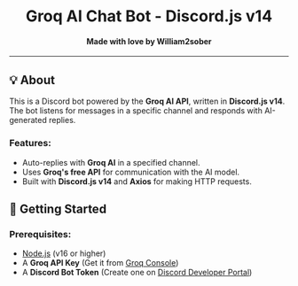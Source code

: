 <h1 align="center">
   Groq AI Chat Bot - Discord.js v14
</h1>
<h4 align="center">Made with love by William2sober</h4>

---------

## 💡 About
This is a Discord bot powered by the **Groq AI API**, written in **Discord.js v14**. The bot listens for messages in a specific channel and responds with AI-generated replies.

### Features:
- Auto-replies with **Groq AI** in a specified channel.
- Uses **Groq's free API** for communication with the AI model.
- Built with **Discord.js v14** and **Axios** for making HTTP requests.

## 🚀 Getting Started

### Prerequisites:
- [Node.js](https://nodejs.org/) (v16 or higher)
- A **Groq API Key** (Get it from [Groq Console](https://console.groq.com/))
- A **Discord Bot Token** (Create one on [Discord Developer Portal](https://discord.com/developers/applications))
